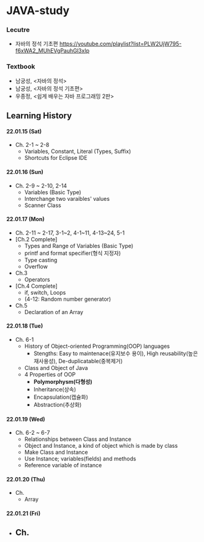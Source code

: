 # JAVA-study
### Lecutre
- 자바의 정석 기초편 https://youtube.com/playlist?list=PLW2UjW795-f6xWA2_MUhEVgPauhGl3xIp
### Textbook
- 남궁성, <자바의 정석>
- 남궁성, <자바의 정석 기초편>
- 우종정, <쉽게 배우는 자바 프로그래밍 2판>
## Learning History
#### 22.01.15 (Sat)
- Ch. 2-1 ~ 2-8
  - Variables, Constant, Literal (Types, Suffix)
  - Shortcuts for Eclipse IDE

#### 22.01.16 (Sun)
- Ch. 2-9 ~ 2-10, 2-14
  - Variables (Basic Type)
  - Interchange two varaibles' values 
  - Scanner Class
  
#### 22.01.17 (Mon)
- Ch. 2-11 ~ 2-17, 3-1\~2, 4-1\~11, 4-13\~24, 5-1
- \[Ch.2 Complete]
  - Types and Range of Variables (Basic Type)
  - printf and format specifier(형식 지정자)
  - Type casting
  - Overflow
- Ch.3
  - Operators
- \[Ch.4 Complete]
  - if, switch, Loops
  - (4-12: Random number generator)
- Ch.5
  - Declaration of an Array
 
#### 22.01.18 (Tue)
- Ch. 6-1
  - History of Object-oriented Programming(OOP) languages
    - Stengths: Easy to maintenace(유지보수 용이), High reusability(높은 재사용성), De-duplicatable(중복제거)
  - Class and Object of Java
  - 4 Properties of OOP
    - **Polymorphysm(다형성)**
    - Inheritance(상속)
    - Encapsulation(캡슐화)
    - Abstraction(추상화)

#### 22.01.19 (Wed)
- Ch. 6-2 ~ 6-7
  - Relationships between Class and Instance
  - Object and Instance, a kind of object which is made by class
  - Make Class and Instance
  - Use Instance; variables(fields) and methods
  - Reference variable of instance


#### 22.01.20 (Thu)
- Ch.
  - Array

#### 22.01.21 (Fri)
- Ch. 
  - 
